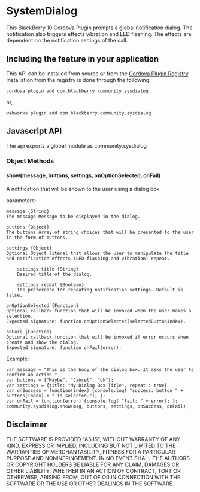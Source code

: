 # SystemDialog #

This BlackBerry 10 Cordova Plugin prompts a global notification dialog. The notification also triggers effects vibration and LED flashing. The effects are dependent on the notification settings of the call. 

## Including the feature in your application

This API can be installed from source or from the [Cordova Plugin Registry](http://plugins.cordova.io/). Installation from the registry is done through the following:

	cordova plugin add com.blackberry.community.sysdialog

or,
	
	webworks plugin add com.blackberry.community.sysdialog


## Javascript API ##

The api exports a global module as community.sysdialog

### Object Methods ###

#### show(message, buttons, settings, onOptionSelected, onFail) ####

A notification that will be shown to the user using a dialog box. 

parameters:

	message {String}
	The message Message to be displayed in the dialog.

	buttons {Object}
	The buttons Array of string choices that will be presented to the user in the form of buttons.

	settings {Object}
	Optional Object literal that allows the user to manipulate the title and notification effects (LED flashing and vibration) repeat.

		settings.title {String}
		Desired title of the dialog.

		settings.repeat {Boolean}
		The preference for repeating notification settings. Default is false.

	onOptionSelected {Function}
	Optional callback function that will be invoked when the user makes a selection. 
	Expected signature: function onOptionSelected(selectedButtonIndex).

	onFail {Function}
	Optional callback function that will be invoked if error occurs when create and show the dialog.
	Expected signature: function onFail(error).

Example:

	var message = "This is the body of the dialog box. It asks the user to confirm an action."
	var buttons = ["Maybe", "Cancel", "ok"];
	var settings = {title: "My Dialog Box Title", repeat : true}
	var onSuccess = function(index) {console.log( "success: button " + buttons[index] + " is selected."); };
	var onFail = function(error) {console.log( "fail: " + error); };
	community.sysdialog.show(msg, buttons, settings, onSuccess, onFail);


## Disclaimer

THE SOFTWARE IS PROVIDED "AS IS", WITHOUT WARRANTY OF ANY KIND, EXPRESS OR IMPLIED, INCLUDING BUT NOT LIMITED TO THE WARRANTIES OF MERCHANTABILITY, FITNESS FOR A PARTICULAR PURPOSE AND NONINFRINGEMENT. IN NO EVENT SHALL THE AUTHORS OR COPYRIGHT HOLDERS BE LIABLE FOR ANY CLAIM, DAMAGES OR OTHER LIABILITY, WHETHER IN AN ACTION OF CONTRACT, TORT OR OTHERWISE, ARISING FROM, OUT OF OR IN CONNECTION WITH THE SOFTWARE OR THE USE OR OTHER DEALINGS IN THE SOFTWARE.

